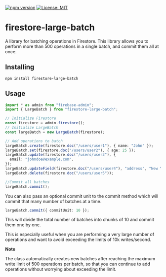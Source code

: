 [![npm version](https://badge.fury.io/js/firestore-large-batch.svg)](https://badge.fury.io/js/firestore-large-batch)
<a href="https://opensource.org/licenses/MIT"><img src="https://img.shields.io/badge/license-MIT-purple.svg" alt="License: MIT"></a>

# firestore-large-batch

A library for batching operations in Firestore. This library allows you to perform more than 500 operations in a single batch, and commit them all at once.

## Installing

```
npm install firestore-large-batch
```

## Usage

```typescript
import * as admin from "firebase-admin";
import { LargeBatch } from "firestore-large-batch";

// Initialize Firestore
const firestore = admin.firestore();
// Initialize LargeBatch
const largeBatch = new LargeBatch(firestore);

// Add operations to batch
largeBatch.create(firestore.doc("/users/user1"), { name: "John" });
largeBatch.set(firestore.doc("/users/user2"), { age: 25 });
largeBatch.update(firestore.doc("/users/user3"), {
  email: "johndoe@example.com",
});
largeBatch.updateField(firestore.doc("/users/user4"), "address", "New York");
largeBatch.delete(firestore.doc("/users/user5"));

//Commit all batches
largeBatch.commit();
```

You can also pass an optional commit unit to the commit method which will commit that many number of batches at a time.

```typescript
largeBatch.commit({ commitUnit: 10 });
```

This will divide the total number of batches into chunks of 10 and commit them one by one.

This is especially useful when you are performing a very large number of operations and want to avoid exceeding the limits of 10k writes/second.

**Note**

The class automatically creates new batches after reaching the maximum write limit of 500 operations per batch, so that you can continue to add operations without worrying about exceeding the limit.
